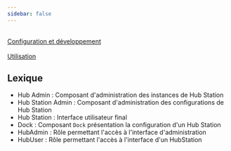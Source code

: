 ```yaml
---
sidebar: false
---
```


<div class="guide-main">
    <div class="guide-section">
     <a href="smartData/">
     <i class="fa fa-code"></i><br/>
     <span>Configuration et développement</span>
     </a>
    </div>
    <div class="guide-section">
     <a href="hubStationInterfaces/">
     <i class="fa fa-desktop"></i><br/>
     <span>Utilisation</span>
     </a>
    </div>
</div>

## Lexique

* Hub Admin : Composant d'administration des instances de Hub Station
* Hub Station Admin : Composant d'administration des configurations de Hub Station
* Hub Station : Interface utilisateur final
* Dock : Composant `Dock` présentation la configuration d'un Hub Station
* HubAdmin : Rôle permettant l'accès à l'interface d'administration
* HubUser : Rôle permettant l'accès à l'interface d'un HubStation